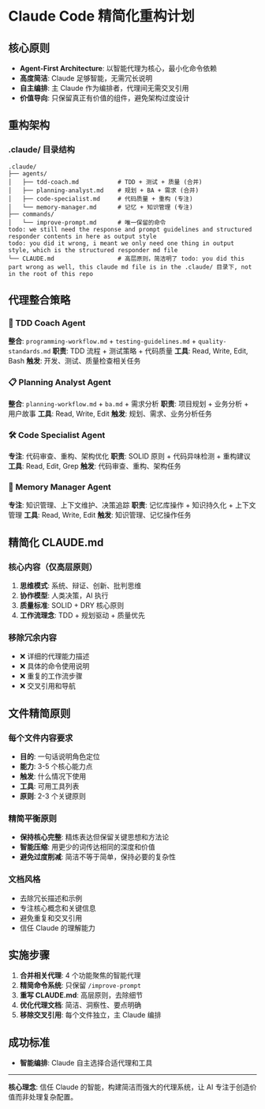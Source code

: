 # Claude Code 精简化重构计划

## 核心原则

- **Agent-First Architecture**: 以智能代理为核心，最小化命令依赖
- **高度简洁**: Claude 足够智能，无需冗长说明
- **自主编排**: 主 Claude 作为编排者，代理间无需交叉引用
- **价值导向**: 只保留真正有价值的组件，避免架构过度设计

## 重构架构

### .claude/ 目录结构

```
.claude/
├── agents/
│   ├── tdd-coach.md           # TDD + 测试 + 质量 (合并)
│   ├── planning-analyst.md    # 规划 + BA + 需求 (合并)
│   ├── code-specialist.md     # 代码质量 + 重构 (专注)
│   └── memory-manager.md      # 记忆 + 知识管理 (专注)
├── commands/
│   └── improve-prompt.md      # 唯一保留的命令
todo: we still need the response and prompt guidelines and structured responder contents in here as output style
todo: you did it wrong, i meant we only need one thing in output style, which is the structured responder md file
└── CLAUDE.md                  # 高层原则，简洁明了 todo: you did this part wrong as well, this claude md file is in the .claude/ 目录下, not in the root of this repo
```

## 代理整合策略

### 🧪 TDD Coach Agent

**整合**: `programming-workflow.md` + `testing-guidelines.md` + `quality-standards.md`
**职责**: TDD 流程 + 测试策略 + 代码质量
**工具**: Read, Write, Edit, Bash
**触发**: 开发、测试、质量检查相关任务

### 📋 Planning Analyst Agent

**整合**: `planning-workflow.md` + `ba.md` + 需求分析
**职责**: 项目规划 + 业务分析 + 用户故事
**工具**: Read, Write, Edit
**触发**: 规划、需求、业务分析任务

### 🛠️ Code Specialist Agent

**专注**: 代码审查、重构、架构优化
**职责**: SOLID 原则 + 代码异味检测 + 重构建议
**工具**: Read, Edit, Grep
**触发**: 代码审查、重构、架构任务

### 🧠 Memory Manager Agent

**专注**: 知识管理、上下文维护、决策追踪
**职责**: 记忆库操作 + 知识持久化 + 上下文管理
**工具**: Read, Write, Edit
**触发**: 知识管理、记忆操作任务

## 精简化 CLAUDE.md

### 核心内容（仅高层原则）

1. **思维模式**: 系统、辩证、创新、批判思维
2. **协作模型**: 人类决策，AI 执行
3. **质量标准**: SOLID + DRY 核心原则
4. **工作流理念**: TDD + 规划驱动 + 质量优先

### 移除冗余内容

- ❌ 详细的代理能力描述
- ❌ 具体的命令使用说明
- ❌ 重复的工作流步骤
- ❌ 交叉引用和导航

## 文件精简原则

### 每个文件内容要求

- **目的**: 一句话说明角色定位
- **能力**: 3-5 个核心能力点
- **触发**: 什么情况下使用
- **工具**: 可用工具列表
- **原则**: 2-3 个关键原则

### 精简平衡原则

- **保持核心完整**: 精炼表达但保留关键思想和方法论
- **智能压缩**: 用更少的词传达相同的深度和价值
- **避免过度削减**: 简洁不等于简单，保持必要的复杂性

### 文档风格

- 去除冗长描述和示例
- 专注核心概念和关键信息
- 避免重复和交叉引用
- 信任 Claude 的理解能力

## 实施步骤

1. **合并相关代理**: 4 个功能聚焦的智能代理
2. **精简命令系统**: 只保留 `/improve-prompt`
3. **重写 CLAUDE.md**: 高层原则，去除细节
4. **优化代理文档**: 简洁、洞察性、要点明确
5. **移除交叉引用**: 每个文件独立，主 Claude 编排

## 成功标准

- **智能编排**: Claude 自主选择合适代理和工具

---

**核心理念**: 信任 Claude 的智能，构建简洁而强大的代理系统，让 AI 专注于创造价值而非处理复杂配置。
